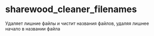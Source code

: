 # sharewood_cleaner_filenames
Удаляет лишние файлы и чистит названия файлов, удаляя лишнее начало в названии файла
